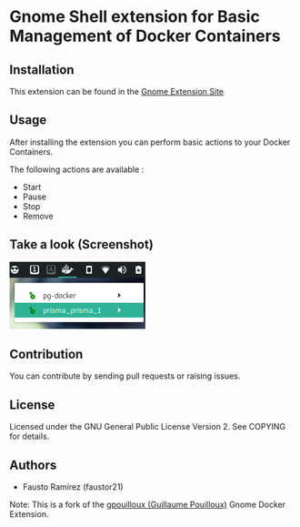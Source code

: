 # Gnome Shell extension for Basic Management of Docker Containers

## Installation

This extension can be found in the [Gnome Extension Site](https://extensions.gnome.org/extension/2209/docker-integration-fr/)

## Usage

After installing the extension you can perform basic actions to your Docker Containers.

The following actions are available :

- Start
- Pause
- Stop
- Remove

## Take a look (Screenshot)

![Screenshot](screenshot-docker-ifr.png)

## Contribution

You can contribute by sending pull requests or raising issues.

## License

Licensed under the GNU General Public License Version 2. See COPYING for details.

## Authors

- Fausto Ramírez (faustor21)

Note: This is a fork of the [gpouilloux (Guillaume Pouilloux)](https://github.com/gpouilloux/gnome-shell-extension-docker) Gnome Docker Extension.
